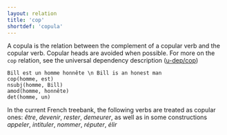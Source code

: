 ```yaml
---
layout: relation
title: 'cop'
shortdef: 'copula'
---
```


A copula is the relation between the complement of a copular verb and
the copular verb. Copular heads are avoided when possible. For more on the `cop` relation, see the universal dependency description ([u-dep/cop]())

~~~ sdparse
Bill est un homme honnête \n Bill is an honest man
cop(homme, est)
nsubj(homme, Bill)
amod(homme, honnête)
det(homme, un)
~~~

In the current French treebank, the following verbs are treated as copular ones: _être_, _devenir_, _rester_, _demeurer_, as well as in some constructions _appeler_, _intituler_, _nommer_, _réputer_, _élir_

